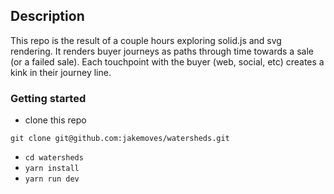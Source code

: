 ## Description
This repo is the result of a couple hours exploring solid.js and svg rendering. It renders buyer journeys as paths through time towards a sale (or a failed sale). Each touchpoint with the buyer (web, social, etc) creates a kink in their journey line.

### Getting started
- clone this repo
```
git clone git@github.com:jakemoves/watersheds.git
```
- `cd watersheds`
- `yarn install`
- `yarn run dev`
